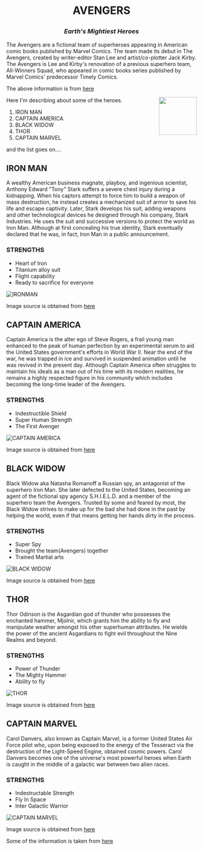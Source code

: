 

# <p align=center>AVENGERS 

### <p align=center> *Earth's Mightiest Heroes* 

The Avengers are a fictional team of superheroes appearing in American comic books published by Marvel Comics. The team made its debut in The Avengers, created by writer-editor Stan Lee and artist/co-plotter Jack Kirby. The Avengers is Lee and Kirby's renovation of a previous superhero team, All-Winners Squad, who appeared in comic books series published by Marvel Comics' predecessor Timely Comics. 

The above information is from [here](https://en.wikipedia.org/wiki/Avengers_(comics))

<img align="right" width="100" height="100" src="https://specials-images.forbesimg.com/imageserve/5cc0c243a7ea436c70f3ba2f/960x0.jpg?fit=scale">


Here I'm describing about some of the heroes.

1. IRON MAN
1. CAPTAIN AMERICA
1. BLACK WIDOW
1. THOR
1. CAPTAIN MARVEL 

and the list goes on....

## IRON MAN

A wealthy American business magnate, playboy, and ingenious scientist, Anthony Edward "Tony" Stark suffers a severe chest injury during a kidnapping. When his captors attempt to force him to build a weapon of mass destruction, he instead creates a mechanized suit of armor to save his life and escape captivity. Later, Stark develops his suit, adding weapons and other technological devices he designed through his company, Stark Industries. He uses the suit and successive versions to protect the world as Iron Man. Although at first concealing his true identity, Stark eventually declared that he was, in fact, Iron Man in a public announcement.


### STRENGTHS
* Heart of Iron
* Titanium alloy suit
* Flight capability
* Ready to sacrifice for everyone

![IRONMAN](https://i.pinimg.com/originals/d0/51/da/d051da9cf1ef018cd9554dab2ba3fa42.jpg)

Image source is obtained from [here](https://www.google.com/url?sa=i&source=images&cd=&cad=rja&uact=8&ved=2ahUKEwjgweLsp53nAhUFRK0KHak1AqEQjB16BAgBEAM&url=https%3A%2F%2Fwww.pinterest.com%2Fpin%2F526991593874871433%2F&psig=AOvVaw14QV2Koh7deOy7da2qBYS7&ust=1579992192475976)


## CAPTAIN AMERICA

Captain America is the alter ego of Steve Rogers, a frail young man enhanced to the peak of human perfection by an experimental serum to aid the United States government's efforts in World War II. Near the end of the war, he was trapped in ice and survived in suspended animation until he was revived in the present day. Although Captain America often struggles to maintain his ideals as a man out of his time with its modern realities, he remains a highly respected figure in his community which includes becoming the long-time leader of the Avengers.

### STRENGTHS
* Indestructible Shield
* Super Human Strength
* The First Avenger


![CAPTAIN AMERICA](https://goombastomp.com/wp-content/uploads/2019/05/CAptain-America.jpg)

Image source is obtained from [here](https://www.google.com/url?sa=i&source=images&cd=&cad=rja&uact=8&ved=2ahUKEwjlysqOqp3nAhUPWa0KHeUhD64QjB16BAgBEAM&url=https%3A%2F%2Fgoombastomp.com%2Fcaptain-americas-spoiler%2F&psig=AOvVaw2LX1Qbxf7aNlkWbqQV0MLs&ust=1579992823946711)


## BLACK WIDOW

Black Widow aka Natasha Romanoff a Russian spy, an antagonist of the superhero Iron Man. She later defected to the United States, becoming an agent of the fictional spy agency S.H.I.E.L.D. and a member of the superhero team the Avengers. Trusted by some and feared by most, the Black Widow strives to make up for the bad she had done in the past by helping the world, even if that means getting her hands dirty in the process.

### STRENGTHS
* Super Spy
* Brought the team(Avengers) together
* Trained Martial arts

![BLACK WIDOW](https://www.nme.com/wp-content/uploads/2018/02/Black-Widow-Avengers-696x442.jpg)

Image source is obtained from [here](https://www.google.com/url?sa=i&source=images&cd=&ved=2ahUKEwi_9ba2rJ3nAhVLlKwKHUugDocQjB16BAgBEAM&url=https%3A%2F%2Fwww.nme.com%2Fblogs%2Fthe-movies-blog%2Fblack-widow-release-date-trailer-plot-cast-2534223&psig=AOvVaw3jV8fx1zVWu_bwXNhe4EeK&ust=1579993437952093)


## THOR

Thor Odinson is the Asgardian god of thunder who possesses the enchanted hammer, Mjolnir, which grants him the ability to fly and manipulate weather amongst his other superhuman attributes. He wields the power of the ancient Asgardians to fight evil throughout the Nine Realms and beyond.

### STRENGTHS
* Power of Thunder
* The Mighty Hammer
* Ability to fly

![THOR](https://cdn.britannica.com/73/182873-050-E1C686F4/Chris-Hemsworth-Thor-Thor-The-Dark-World.jpg)

Image source is obtained from [here](https://www.google.com/url?sa=i&source=images&cd=&cad=rja&uact=8&ved=2ahUKEwi0p4m5rp3nAhUERK0KHTd9DakQjB16BAgBEAM&url=https%3A%2F%2Fwww.britannica.com%2Ftopic%2FThor-comic-book-character&psig=AOvVaw1tyl7o_s62GMLnsjVFaHpI&ust=1579993946719020)


## CAPTAIN MARVEL

Carol Danvers, also known as Captain Marvel, is a former United States Air Force pilot who, upon being exposed to the energy of the Tesseract via the destruction of the Light-Speed Engine, obtained cosmic powers. Carol Danvers becomes one of the universe's most powerful heroes when Earth is caught in the middle of a galactic war between two alien races.

### STRENGTHS
* Indestructable Strength
* Fly In Space
* Inter Galactic Warrior

![CAPTAIN MARVEL](https://vignette.wikia.nocookie.net/marvelcinematicuniverse/images/f/fe/CapMarvel-EndgameProfile.jpeg/revision/latest/scale-to-width-down/310?cb=20190423175247)

Image source is obtained from [here](https://marvelcinematicuniverse.fandom.com/wiki/Captain_Marvel)

Some of the information is taken from [here](https://en.wikipedia.org/wiki/Avengers_(comics))


